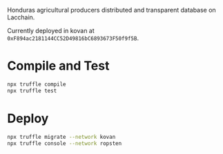 Honduras agricultural producers distributed and transparent database on Lacchain.

Currently deployed in kovan at `0xF894ac2181144CC52D49816bC6893673F50f9f5B`.

# Compile and Test

```bash
npx truffle compile
npx truffle test
```

# Deploy

```bash
npx truffle migrate --network kovan
npx truffle console --network ropsten
```